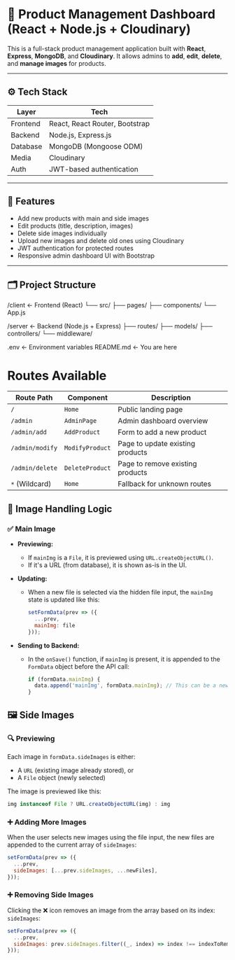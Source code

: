 # 🧵 Product Management Dashboard (React + Node.js + Cloudinary)

This is a full-stack product management application built with **React**, **Express**, **MongoDB**, and **Cloudinary**. It allows admins to **add**, **edit**, **delete**, and **manage images** for products.

---

## ⚙️ Tech Stack

| Layer       | Tech                             |
|-------------|----------------------------------|
| Frontend    | React, React Router, Bootstrap   |
| Backend     | Node.js, Express.js              |
| Database    | MongoDB (Mongoose ODM)           |
| Media       | Cloudinary                       |
| Auth        | JWT-based authentication         |

---

## 🚀 Features

- Add new products with main and side images
- Edit products (title, description, images)
- Delete side images individually
- Upload new images and delete old ones using Cloudinary
- JWT authentication for protected routes
- Responsive admin dashboard UI with Bootstrap

---

## 🗂️ Project Structure

/client ← Frontend (React)
└── src/
├── pages/
├── components/
└── App.js

/server ← Backend (Node.js + Express)
├── routes/
├── models/
├── controllers/
└── middleware/

.env ← Environment variables
README.md ← You are here

# Routes Available

| Route Path      | Component       | Description                      |
| --------------- | --------------- | -------------------------------- |
| `/`             | `Home`          | Public landing page              |
| `/admin`        | `AdminPage`     | Admin dashboard overview         |
| `/admin/add`    | `AddProduct`    | Form to add a new product        |
| `/admin/modify` | `ModifyProduct` | Page to update existing products |
| `/admin/delete` | `DeleteProduct` | Page to remove existing products |
| `*` (Wildcard)  | `Home`          | Fallback for unknown routes      |


## 📸 Image Handling Logic

### ✅ Main Image

- **Previewing:**
  - If `mainImg` is a `File`, it is previewed using `URL.createObjectURL()`.
  - If it's a URL (from database), it is shown as-is in the UI.

- **Updating:**
  - When a new file is selected via the hidden file input, the `mainImg` state is updated like this:

    ```js
    setFormData(prev => ({
      ...prev,
      mainImg: file
    }));
    ```

- **Sending to Backend:**
  - In the `onSave()` function, if `mainImg` is present, it is appended to the `FormData` object before the API call:

    ```js
    if (formData.mainImg) {
      data.append('mainImg', formData.mainImg); // This can be a new File or an existing image
    }
    ```

## 🖼 Side Images

### 🔍 Previewing
Each image in `formData.sideImages` is either:
- A `URL` (existing image already stored), or
- A `File` object (newly selected)

The image is previewed like this:
```js
img instanceof File ? URL.createObjectURL(img) : img
```

### ➕ Adding More Images
When the user selects new images using the file input, the new files are appended to the current array of `sideImages`:

```js
setFormData(prev => ({
  ...prev,
  sideImages: [...prev.sideImages, ...newFiles],
}));
```

### ➕ Removing Side Images
Clicking the ❌ icon removes an image from the array based on its index:
 `sideImages`:

```js
setFormData(prev => ({
  ...prev,
  sideImages: prev.sideImages.filter((_, index) => index !== indexToRemove)
}));

```

